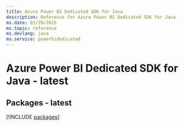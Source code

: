 ```yaml
---
title: Azure Power BI Dedicated SDK for Java
description: Reference for Azure Power BI Dedicated SDK for Java
ms.date: 03/29/2025
ms.topic: reference
ms.devlang: java
ms.service: powerbidedicated
---
```

# Azure Power BI Dedicated SDK for Java - latest
## Packages - latest
[!INCLUDE [packages](power-bi-dedicated-index.md)]